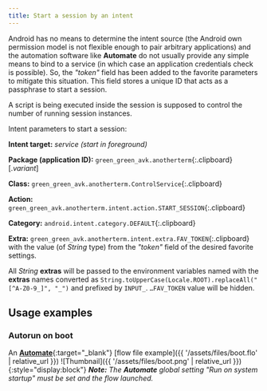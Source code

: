 ```yaml
---
title: Start a session by an intent
---
```

Android has no means to determine the intent source
(the Android own permission model is not flexible enough to pair arbitrary applications)
and the automation software like **Automate**
do not usually provide any simple means to bind to a service
(in which case an application credentials check is possible).
So, the *"token"* field has been added to the favorite parameters
to mitigate this situation. This field stores a unique ID
that acts as a passphrase to start a session.

A script is being executed inside the session
is supposed to control the number of running session instances.

Intent parameters to start a session:

**Intent target:** *service (start in foreground)*

**Package (application ID):**
`green_green_avk.anotherterm`{:.clipboard}[.*variant*]

**Class:**
`green_green_avk.anotherterm.ControlService`{:.clipboard}

**Action:**
`green_green_avk.anotherterm.intent.action.START_SESSION`{:.clipboard}

**Category:**
`android.intent.category.DEFAULT`{:.clipboard}

**Extra:**
`green_green_avk.anotherterm.intent.extra.FAV_TOKEN`{:.clipboard}<br/>
with the value (of *String* type) from the *"token"* field of the desired favorite settings.

All *String* **extras** will be passed to the environment variables named
with the **extras** names converted as
`String.toUpperCase(Locale.ROOT).replaceAll("[^A-Z0-9_]", "_")`
and prefixed by `INPUT_`. `…FAV_TOKEN` value will be hidden.

## Usage examples

### Autorun on boot

An [**Automate**](https://llamalab.com/automate/){:target="_blank"} [flow file example]({{ '/assets/files/boot.flo' | relative_url }})
![Thumbnail]({{ '/assets/files/boot.png' | relative_url }}){:style="display:block"}
***Note:** The **Automate** global setting "Run on system startup" must be set and the flow launched.*
